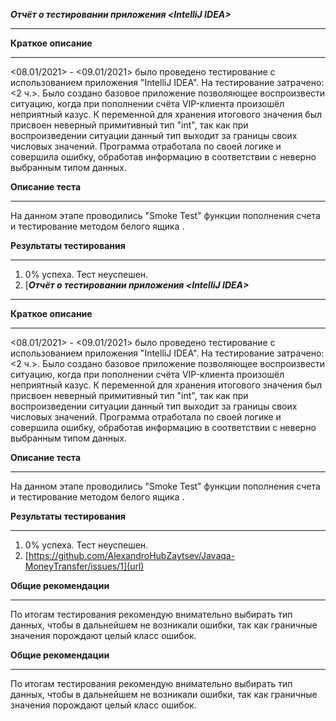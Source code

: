 ***Отчёт о тестировании приложения <***IntelliJ IDEA***>***
______________________________________________________________
**Краткое описание**
______________________________________________________________
<08.01/2021> - <09.01/2021> было проведено  тестирование с использованием приложения "IntelliJ IDEA".
На тестирование затрачено: <2 ч.>. Было создано базовое приложение позволяющее воспроизвести ситуацию, когда при пополнении счёта VIP-клиента произошёл неприятный казус.
К переменной для хранения итогового значения был присвоен неверный примитивный тип "int", так как при воспроизведении ситуации данный тип выходит за границы своих числовых значений.
Программа отработала по своей логике и совершила ошибку, обработав информацию в соответствии с неверно выбранным типом данных.

**Описание теста**
______________________________________________________________

На данном этапе проводились "Smoke Test" функции пополнения счета и тестирование методом белого ящика .

**Результаты тестирования**
______________________________________________________________
1. 0% успеха. Тест неуспешен.
2. [***Отчёт о тестировании приложения <***IntelliJ IDEA***>***
______________________________________________________________
**Краткое описание**
______________________________________________________________
<08.01/2021> - <09.01/2021> было проведено  тестирование с использованием приложения "IntelliJ IDEA".
На тестирование затрачено: <2 ч.>. Было создано базовое приложение позволяющее воспроизвести ситуацию, когда при пополнении счёта VIP-клиента произошёл неприятный казус.
К переменной для хранения итогового значения был присвоен неверный примитивный тип "int", так как при воспроизведении ситуации данный тип выходит за границы своих числовых значений.
Программа отработала по своей логике и совершила ошибку, обработав информацию в соответствии с неверно выбранным типом данных.

**Описание теста**
______________________________________________________________

На данном этапе проводились "Smoke Test" функции пополнения счета и тестирование методом белого ящика .

**Результаты тестирования**
______________________________________________________________
1. 0% успеха. Тест неуспешен.
2. [https://github.com/AlexandroHubZaytsev/Javaqa-MoneyTransfer/issues/1](url)

**Общие рекомендации**
______________________________________________________________

По итогам тестирования рекомендую внимательно выбирать тип данных, чтобы в дальнейшем не возникали ошибки, так как граничные значения порождают целый класс ошибок.

**Общие рекомендации**
______________________________________________________________

По итогам тестирования рекомендую внимательно выбирать тип данных, чтобы в дальнейшем не возникали ошибки, так как граничные значения порождают целый класс ошибок.
